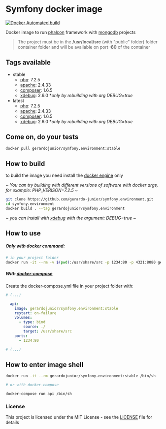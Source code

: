 # Symfony docker image 

[![Docker Automated build](https://img.shields.io/docker/automated/jrottenberg/ffmpeg.svg)](https://hub.docker.com/r/gerardojunior/symfony.environment)

Docker image to run [phalcon](https://phalconphp.com/) framework with [mongodb](https://docs.mongodb.com/ecosystem/drivers/php/) projects

> The project must be in the **/usr/local/src** (with "public" folder) folder container folder and will be available on port **:80** of the container

## Tags available

- stable
  - [php](https://php.net): 7.2.5 
  - [apache](https://www.apache.org/): 2.4.33
  - [composer](https://getcomposer.org/): 1.6.5
  - [xdebug](https://xdebug.org/): 2.6.0 **only by rebuilding with arg DEBUG=true*
- latest
  - [php](https://php.net): 7.2.5 
  - [apache](https://www.apache.org/): 2.4.33
  - [composer](https://getcomposer.org/): 1.6.5
  - [xdebug](https://xdebug.org/): 2.6.0 **only by rebuilding with arg DEBUG=true*

## Come on, do your tests

```bash
docker pull gerardojunior/symfony.environment:stable
```
## How to build

to build the image you need install the [docker engine](https://www.docker.com/) only

*~ You can try building with different versions of software with docker args, for example: PHP_VERISON=7.2.5 ~*
```bash
git clone https://github.com/gerardo-junior/symfony.environment.git
cd symfony.environment
docker build . --tag gerardojunior/symfony.environment
```
*~ you can install with [xdebug](https://xdebug.org/) with the argument: DEBUG=true ~*

## How to use

##### Only with docker command:

```bash
# in your project folder
docker run -it --rm -v $(pwd):/usr/share/src -p 1234:80 -p 4321:8080 gerardojunior/symfony.environment:stable [command]
```
##### With [docker-compose](https://docs.docker.com/compose/)

Create the docker-compose.yml file  in your project folder with:

```yml
# (...)

  api: 
    image: gerardojunior/symfony.environment:stable
    restart: on-failure
    volumes:
      - type: bind
        source: ./
        target: /usr/share/src
    ports:
      - 1234:80

# (...)
```

## How to enter image shell
 
```bash
docker run -it --rm gerardojunior/symfony.environment:stable /bin/sh

# or with docker-compose

docker-compose run api /bin/sh
```

### License  
This project is licensed under the MIT License - see the [LICENSE](LICENSE) file for details
